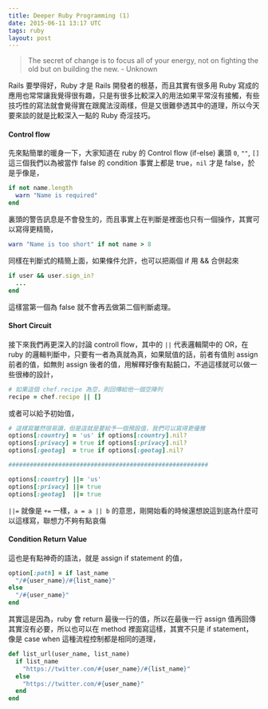 ```yaml
---
title: Deeper Ruby Programming (1)
date: 2015-06-11 13:17 UTC
tags: ruby
layout: post
---
```

> The secret of change is to focus all of your energy, not on fighting the old but on building the new. - Unknown

Rails 要學得好，Ruby 才是 Rails 開發者的根基，而且其實有很多用 Ruby 寫成的應用也常常讓我覺得很有趣，只是有很多比較深入的用法如果平常沒有接觸，有些技巧性的寫法就會覺得實在跟魔法沒兩樣，但是又很難參透其中的道理，所以今天要來談的就是比較深入一點的 Ruby 奇淫技巧。

#### Control flow
先來點簡單的暖身一下，大家知道在 ruby 的 Control flow (if-else) 裏頭 `0`, `""`, `[]` 這三個我們以為被當作 false 的 condition 事實上都是 true，`nil` 才是 false，於是乎像是，

```ruby
if not name.length
  warn "Name is required"
end
```
裏頭的警告訊息是不會發生的，而且事實上在判斷是裡面也只有一個操作，其實可以寫得更精簡，

```ruby
warn "Name is too short" if not name > 8
```
同樣在判斷式的精簡上面，如果條件允許，也可以把兩個 if 用 && 合併起來

```ruby
if user && user.sign_in?
  ...
end
```
這樣當第一個為 false 就不會再去做第二個判斷處理。

#### Short Circuit
接下來我們再更深入的討論 controll flow，其中的 `||` 代表邏輯閘中的 OR，在 ruby 的邏輯判斷中，只要有一者為真就為真，如果賦值的話，前者有值則 assign 前者的值，如無則 assign 後者的值，用解釋好像有點饒口，不過這樣就可以做一些很棒的設計，

```ruby
# 如果這個 chef.recipe 為空，則回傳給他一個空陣列
recipe = chef.recipe || []
```
或者可以給予初始值，

```ruby
# 這樣寫雖然很易讀，但是這就是要給予一個預設值，我們可以寫得更優雅
options[:country] = 'us' if options[:country].nil?
options[:privacy] = true if options[:privacy].nil?
options[:geotag]  = true if options[:geotag].nil?

########################################################

options[:country] ||= 'us'
options[:privacy] ||= true
options[:geotag]  ||= true
```
`||=` 就像是 `+=` 一樣，`a = a || b` 的意思，剛開始看的時候還想說這到底為什麼可以這樣寫，聯想力不夠有點哀傷

#### Condition Return Value
這也是有點神奇的語法，就是 assign if statement 的值，

```ruby
option[:path] = if last_name
  "/#{user_name}/#{list_name}"
else
  "/#{user_name}"
end
```
其實這是因為，ruby 會 return 最後一行的值，所以在最後一行 assign 值再回傳其實沒有必要，所以也可以在 method 裡面寫這樣，其實不只是 if statement，像是 case when 這種流程控制都是相同的道理，

```ruby
def list_url(user_name, list_name)
  if list_name
    "https://twitter.com/#{user_name}/#{list_name}"
  else
    "https://twitter.com/#{user_name}"
  end
end
```
